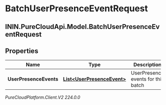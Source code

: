 # BatchUserPresenceEventRequest

## ININ.PureCloudApi.Model.BatchUserPresenceEventRequest

## Properties

|Name | Type | Description | Notes|
|------------ | ------------- | ------------- | -------------|
| **UserPresenceEvents** | [**List&lt;UserPresenceEvent&gt;**](UserPresenceEvent) | UserPresence events for this batch | [optional] |



_PureCloudPlatform.Client.V2 224.0.0_
